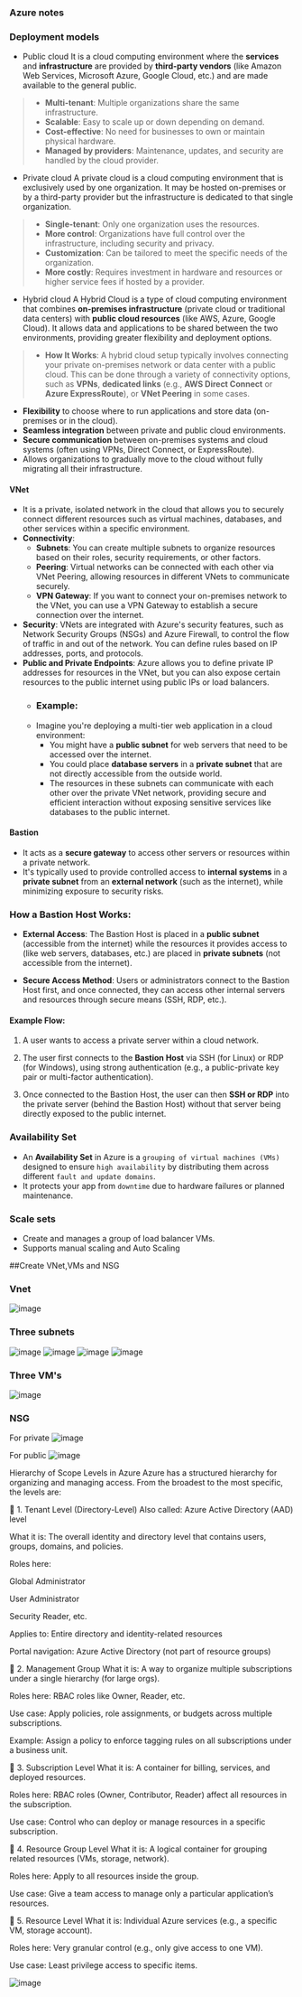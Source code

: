 ### Azure notes

### Deployment models
- Public cloud
It is a cloud computing environment where the **services** and **infrastructure** are provided by **third-party vendors** (like Amazon Web Services, Microsoft Azure, Google Cloud, etc.) and are made available to the general public.
> -   **Multi-tenant**: Multiple organizations share the same infrastructure.
> - **Scalable**: Easy to scale up or down depending on demand.
>  - **Cost-effective**: No need for businesses to own or maintain physical hardware.
> -   **Managed by providers**: Maintenance, updates, and security are handled by the cloud provider.


- Private cloud
A private cloud is a cloud computing environment that is exclusively used by one organization. 
It may be hosted on-premises or by a third-party provider but the infrastructure is dedicated to that single organization.
> -   **Single-tenant**: Only one organization uses the resources.  
>-   **More control**: Organizations have full control over the infrastructure, including security and privacy.  
>-   **Customization**: Can be tailored to meet the specific needs of the organization.
>-   **More costly**: Requires investment in hardware and resources or higher service fees if hosted by a provider.
- Hybrid cloud
A Hybrid Cloud is a type of cloud computing environment that combines **on-premises infrastructure** (private cloud or traditional data centers) with **public cloud resources** (like AWS, Azure, Google Cloud).
 It allows data and applications to be shared between the two environments, providing greater flexibility and deployment options.
 > -   **How It Works**: A hybrid cloud setup typically involves connecting your private on-premises network or data center with a public cloud. This can be done through a variety of connectivity options, such as **VPNs**, **dedicated links** (e.g., **AWS Direct Connect** or **Azure ExpressRoute**), or **VNet Peering** in some cases.

-   **Flexibility** to choose where to run applications and store data (on-premises or in the cloud).
-   **Seamless integration** between private and public cloud environments.
-   **Secure communication** between on-premises systems and cloud systems (often using VPNs, Direct Connect, or ExpressRoute).    
-   Allows organizations to gradually move to the cloud without fully migrating all their infrastructure.




#### VNet
- It is a private, isolated network in the cloud that allows you to securely connect different resources such as virtual machines, databases, and other services within a specific environment.
- **Connectivity**:
	- **Subnets**: You can create multiple subnets to organize resources based on their roles, security requirements, or other factors.
	-   **Peering**: Virtual networks can be connected with each other via VNet Peering, allowing resources in different VNets to communicate securely.
	-   **VPN Gateway**: If you want to connect your on-premises network to the VNet, you can use a VPN Gateway to establish a secure connection over the internet.
-    **Security**: VNets are integrated with Azure's security features, such as Network Security Groups (NSGs) and Azure Firewall, to control the flow of traffic in and out of the network. You can define rules based on IP addresses, ports, and protocols.
-   **Public and Private Endpoints**: Azure allows you to define private IP addresses for resources in the VNet, but you can also expose certain resources to the public internet using public IPs or load balancers.
	- ### Example:
	- Imagine you're deploying a multi-tier web application in a cloud environment:
		-   You might have a **public subnet** for web servers that need to be accessed over the internet.
		-   You could place **database servers** in a **private subnet** that are not directly accessible from the outside world.
		-   The resources in these subnets can communicate with each other over the private VNet network, providing secure and efficient interaction without exposing sensitive services like databases to the public internet.



#### Bastion
- It acts as a **secure gateway** to access other servers or resources within a private network. 
- It's typically used to provide controlled access to **internal systems** in a **private subnet** from an **external network** (such as the internet), while minimizing exposure to security risks.
### How a Bastion Host Works:

-   **External Access**: The Bastion Host is placed in a **public subnet** (accessible from the internet) while the resources it provides access to (like web servers, databases, etc.) are placed in **private subnets** (not accessible from the internet).
    
-   **Secure Access Method**: Users or administrators connect to the Bastion Host first, and once connected, they can access other internal servers and resources through secure means (SSH, RDP, etc.).
    

#### Example Flow:

1.  A user wants to access a private server within a cloud network.
    
2.  The user first connects to the **Bastion Host** via SSH (for Linux) or RDP (for Windows), using strong authentication (e.g., a public-private key pair or multi-factor authentication).
    
3.  Once connected to the Bastion Host, the user can then **SSH or RDP** into the private server (behind the Bastion Host) without that server being directly exposed to the public internet.



### Availability Set
 - An **Availability Set** in Azure is a `grouping of virtual machines (VMs)` designed to ensure `high availability` by distributing them across different `fault and update domains`.
 - It protects your app from `downtime` due to hardware failures or planned maintenance.
### Scale sets
- Create and manages a group of load balancer VMs.
- Supports manual scaling and Auto Scaling










##Create VNet,VMs and NSG
### Vnet
![image](https://github.com/user-attachments/assets/34509d1c-5e1b-4f47-9260-188b82068f7a)


### Three subnets
![image](https://github.com/user-attachments/assets/788ebb0b-4ff7-4e70-b765-74924295df21)
![image](https://github.com/user-attachments/assets/e7ae9653-d74e-407a-92fb-6a50ace14530)
![image](https://github.com/user-attachments/assets/fa9b4788-bb77-4dc1-be14-ab32fa1bb0fa)
![image](https://github.com/user-attachments/assets/b954b7af-915c-47ff-b660-f28595c2a901)


### Three VM's
![image](https://github.com/user-attachments/assets/a8de9905-303a-4b4b-a87b-e515f0e2968a)

### NSG

For private
![image](https://github.com/user-attachments/assets/a33885dd-cd1f-46bd-a9a0-1a51a991d9c8)

For public
![image](https://github.com/user-attachments/assets/56eb77ba-abbe-4717-8115-55120489ce1a)






Hierarchy of Scope Levels in Azure
Azure has a structured hierarchy for organizing and managing access. From the broadest to the most specific, the levels are:

🔹 1. Tenant Level (Directory-Level)
Also called: Azure Active Directory (AAD) level

What it is: The overall identity and directory level that contains users, groups, domains, and policies.

Roles here:

Global Administrator

User Administrator

Security Reader, etc.

Applies to: Entire directory and identity-related resources

Portal navigation: Azure Active Directory (not part of resource groups)

🔹 2. Management Group
What it is: A way to organize multiple subscriptions under a single hierarchy (for large orgs).

Roles here: RBAC roles like Owner, Reader, etc.

Use case: Apply policies, role assignments, or budgets across multiple subscriptions.

Example: Assign a policy to enforce tagging rules on all subscriptions under a business unit.

🔹 3. Subscription Level
What it is: A container for billing, services, and deployed resources.

Roles here: RBAC roles (Owner, Contributor, Reader) affect all resources in the subscription.

Use case: Control who can deploy or manage resources in a specific subscription.

🔹 4. Resource Group Level
What it is: A logical container for grouping related resources (VMs, storage, network).

Roles here: Apply to all resources inside the group.

Use case: Give a team access to manage only a particular application’s resources.

🔹 5. Resource Level
What it is: Individual Azure services (e.g., a specific VM, storage account).

Roles here: Very granular control (e.g., only give access to one VM).

Use case: Least privilege access to specific items.

![image](https://github.com/user-attachments/assets/67251105-9a12-4ce6-aa33-1980d9dfc3fc)






